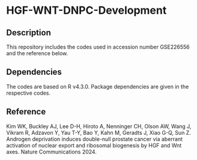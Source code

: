 # HGF-WNT-DNPC-Development

## Description
This repository includes the codes used in accession number GSE226556 and the reference below.

## Dependencies
The codes are based on R v4.3.0. Package dependencies are given in the respective codes.

## Reference

Kim WK, Buckley AJ, Lee D-H, Hiroto A, Nenninger CH, Olson AW, Wang J, Vikram R, Adzavon Y, Yau T-Y, Bao Y, Kahn M, Geradts J, Xiao G-Q, Sun Z. Androgen deprivation induces double-null prostate cancer via aberrant activation of nuclear export and ribosomal biogenesis by HGF and Wnt axes. Nature Communications 2024.
